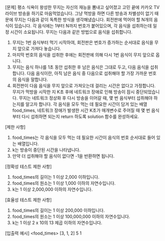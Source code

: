 [문제]
평소 식욕이 왕성한 무지는 자신의 재능을 뽐내고 싶어졌고 고민 끝에 카카오 TV 라이브 방송을 하기로 마음먹었습니다. 그냥 먹방을 하면 다른 방송과 차별성이 없기 때문에 무지는 다음과 같이 독특한 방식을 생각해냈습니다.
회전판에 먹어야 할 N개의 음식이 있습니다. 각 음식에는 1부터 N까지 번호가 붙어있으며, 각 음식을 섭취하는데 일정 시간이 소요됩니다. 무지는 다음과 같은 방법으로 음식을 섭취합니다.

1. 무지는 1번 음식부터 먹기 시작하여, 회전판은 번호가 증가하는 순서대로 음식을 무지 앞으로 가져다 놓습니다.
2. 마지막 번호의 음식을 섭취한 후에는 회전판에 의해 다시 1번 음식이 무지 앞으로 옵니다.
3. 무지는 음식 하나를 1초 동안 섭취한 후 남은 음식은 그대로 두고, 다음 음식을 섭취합니다.
   다음 음식이란, 아직 남은 음식 중 다음으로 섭취해야 할 가장 가까운 번호의 음식을 말합니다.
4. 회전판이 다음 음식을 무지 앞으로 가져오는데 걸리는 시간은 없다고 가정합니다.
무지가 먹방을 시작한 지 K초 후에 네트워크 장애로 인해 방송이 잠시 중단되었습니다. 무지는 네트워크 정상화 후 다시 방송을 이어갈 때, 몇 번 음식부터 섭취해야 하는지를 알고자 합니다. 각 음식을 모두 먹는 데 필요한 시간이 담겨 있는 배열 food_times, 네트워크 장애가 발생한 시간 K초가 매개변수로 주어질 때 몇 번 음식부터 다시 섭취하면 되는지 return 하도록 solution 함수를 완성하세요.

[제한 사항]
1. food_times는 각 음식을 모두 먹는 데 필요한 시간이 음식의 번호 순서대로 들어 있는 배열입니다.
2. k는 방송이 중단된 시간을 나타냅니다.
3. 만약 더 섭취해야 할 음식이 없다면 -1을 반환하면 됩니다.

[정확성 테스트 제한 사항]
1. food_times의 길이는 1 이상 2,000 이하입니다.
2. food_times의 원소는 1 이상 1,000 이하의 자연수입니다.
3. k는 1 이상 2,000,000 이하의 자연수입니다.

[효율성 테스트 제한 사항]
1. food_times의 길이는 1 이상 200,000 이하입니다.
2. food_times의 원소는 1 이상 100,000,000 이하의 자연수입니다.
3. k는 1 이상 2 x 10의 13 제곱 이하의 자연수입니다.
 

[입출력 예시]
<food_times>
[3, 1, 2]
<k>
5
<result>
1